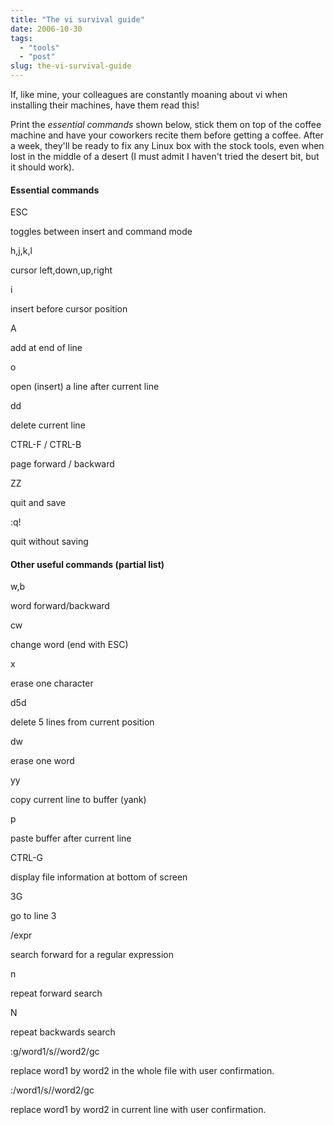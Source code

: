 ```yaml
---
title: "The vi survival guide"
date: 2006-10-30
tags: 
  - "tools"
  - "post"
slug: the-vi-survival-guide
---
```


If, like mine, your colleagues are constantly moaning about vi when installing their machines, have them read this!

Print the _essential commands_ shown below, stick them on top of the coffee machine and have your coworkers recite them before getting a coffee. After a week, they'll be ready to fix any Linux box with the stock tools, even when lost in the middle of a desert (I must admit I haven't tried the desert bit, but it should work).

#### Essential commands

ESC

toggles between insert and command mode

h,j,k,l

cursor left,down,up,right

i

insert before cursor position

A

add at end of line

o

open (insert) a line after current line

dd

delete current line

CTRL-F / CTRL-B

page forward / backward

ZZ

quit and save

:q!

quit without saving

#### Other useful commands (partial list)

w,b

word forward/backward

cw

change word (end with ESC)

x

erase one character

d5d

delete 5 lines from current position

dw

erase one word

yy

copy current line to buffer (yank)

p

paste buffer after current line

CTRL-G

display file information at bottom of screen

3G

go to line 3

/expr

search forward for a regular expression

n

repeat forward search

N

repeat backwards search

:g/word1/s//word2/gc

replace word1 by word2 in the whole file with user confirmation.

:/word1/s//word2/gc

replace word1 by word2 in current line with user confirmation.

